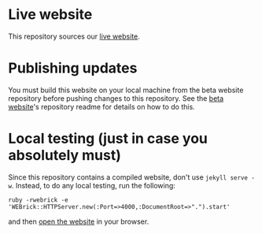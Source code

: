 # Live website

This repository sources our [live website](https://www.covideducationrecovery.global/).

# Publishing updates
You must build this website on your local machine from the beta website repository before pushing changes to this repository. See the [beta website](https://github.com/covideducationrecovery/beta-website)'s repository readme for details on how to do this.


# Local testing (just in case you absolutely must)
Since this repository contains a compiled website, don't use `jekyll serve -w`. Instead, to do any local testing, run the following:

```
ruby -rwebrick -e 'WEBrick::HTTPServer.new(:Port=>4000,:DocumentRoot=>".").start'
```

and then [open the website](http://localhost:4000/) in your browser.